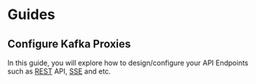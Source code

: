# Guides

## Configure Kafka Proxies

In this guide, you will explore how to design/configure your API Endpoints such as [REST](kafka-proxies/rest-proxy.md) API, [SSE](kafka-proxies/sse-proxy.md) and etc.
